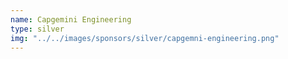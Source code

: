 ```yaml
---
name: Capgemini Engineering
type: silver
img: "../../images/sponsors/silver/capgemni-engineering.png"
---
```

